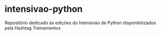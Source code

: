 # intensivao-python
Repositório dedicado às edições do Intensivão de Python disponibilizados pela Hashtag Treinamentos

